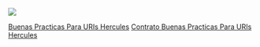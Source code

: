 ![](./imgages/logos_feder.png)

[Buenas Practicas Para URIs Hercules](./ASIO_Izertis_BuenasPracticasParaURIsHercules.md)
[Contrato Buenas Practicas Para URIs Hercules](./ASIO_Izertis_Contrato_BuenasPracticasParaURIsHercules.md)